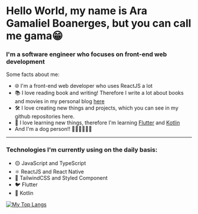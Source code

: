 # Hello World, my name is Ara Gamaliel Boanerges, but you can call me gama😁

### I'm a software engineer who focuses on front-end web development
Some facts about me:
- 🌐 I'm a front-end web developer who uses ReactJS a lot
- 📚 I love reading book and writing! Therefore I write a lot about books and movies in my personal blog [here](https://www.gumrindelwald.com)
- 🛠️ I love creating new things and projects, which you can see in my github repositories here.
- 📱 I love learning new things, therefore I'm learning [Flutter](https://flutter.dev/) and [Kotlin](https://kotlinlang.org/)
- And I'm a dog person!! 🥰🐶🦮🐕‍🦺🐩
---
### Technologies I'm currently using on the daily basis:
- 🟡 JavaScript and TypeScript
- ⚛️ ReactJS and React Native
- 🎨 TailwindCSS and Styled Component
- 🐦 Flutter
- 🤖 Kotlin

[![My Top Langs](https://github-readme-stats.vercel.app/api/top-langs/?username=gamalielara&layout=compact&count_private=true)](https://github.com/anuraghazra/github-readme-stats)
